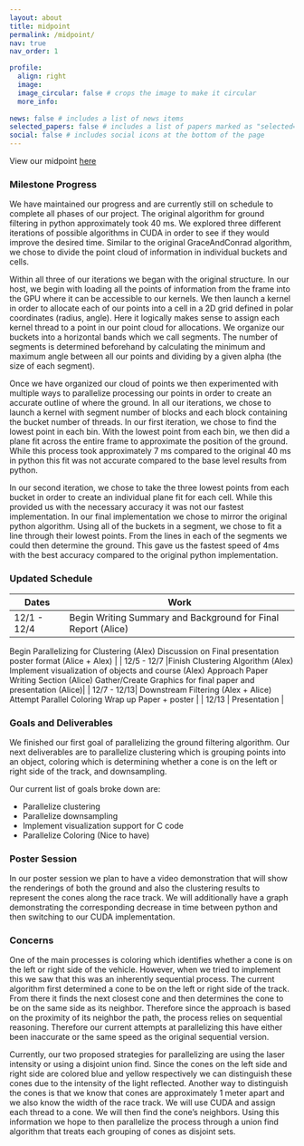 ```yaml
---
layout: about
title: midpoint 
permalink: /midpoint/
nav: true
nav_order: 1

profile:
  align: right
  image: 
  image_circular: false # crops the image to make it circular
  more_info:
  
news: false # includes a list of news items
selected_papers: false # includes a list of papers marked as "selected={true}"
social: false # includes social icons at the bottom of the page
---
```


View our midpoint [here](https://docs.google.com/document/d/1MLtYLhmaWYhxVXP5Doyvv5CVxGbg0IdS6SBI8sdtQUQ/edit?usp=sharing)

### Milestone Progress
We have maintained our progress and are currently still on schedule to complete all phases of our project. The original algorithm for ground filtering in python approximately took 40 ms. We explored three different iterations of possible algorithms in CUDA in order to see if they would improve the desired time. Similar to the original GraceAndConrad algorithm, we chose to divide the point cloud of information in individual buckets and cells. 

Within all three of our iterations we began with the original structure. In our host, we begin with loading all the points of information from the frame into the GPU where it can be accessible to our kernels. We then launch a kernel in order to allocate each of our points into a cell in a 2D grid defined in polar coordinates (radius, angle). Here it logically makes sense to assign each kernel thread to a point in our point cloud for allocations. We organize our buckets into a horizontal bands which we call segments. The number of segments is determined beforehand by calculating the minimum and maximum angle between all our points and dividing by a given alpha (the size of each segment). 

Once we have organized our cloud of points we then experimented with multiple ways to parallelize processing our points in order to create an accurate outline of where the ground. In all our iterations, we chose to launch a kernel with segment number of blocks and each block containing the bucket number of threads.  In our first iteration, we chose to find the lowest point in each bin. With the lowest point from each bin, we then did a plane fit across the entire frame to approximate the position of the ground. While this process took approximately 7 ms compared to the original 40 ms in python this fit was not accurate compared to the base level results from python.

In our second iteration, we chose to take the three lowest points from each bucket in order to create an individual plane fit for each cell. While this provided us with the necessary accuracy it was not our fastest implementation. In our final implementation we chose to mirror the original python algorithm. Using all of the buckets in a segment, we chose to fit a line through their lowest points. From the lines in each of the segments we could then determine the ground. This gave us the fastest speed of 4ms with the best accuracy compared to the original python implementation. 

### Updated Schedule

| Dates     | Work                                                                                                                                   |
| --------- | -------------------------------------------------------------------------------------------------------------------------------------- |
| 12/1 - 12/4|  Begin Writing Summary and Background for Final Report  (Alice)
Begin Parallelizing for Clustering (Alex) 
Discussion on Final presentation poster format (Alice + Alex)
|
| 12/5 - 12/7 |Finish Clustering Algorithm (Alex)
Implement visualization of objects and course (Alex)
Approach Paper Writing Section (Alice)
Gather/Create Graphics for final paper and presentation (Alice)|
| 12/7 - 12/13| Downstream Filtering (Alex + Alice)
Attempt Parallel Coloring
Wrap up Paper + poster |
| 12/13 | Presentation |     

### Goals and Deliverables

We finished our first goal of parallelizing the ground filtering algorithm. Our next deliverables are to parallelize clustering which is grouping points into an object, coloring which is determining whether a cone is on the left or right side of the track, and downsampling. 

Our current list of goals broke down are:
- Parallelize clustering
- Parallelize downsampling
- Implement visualization support for C code
- Parallelize Coloring (Nice to have)

### Poster Session
In our poster session we plan to have a video demonstration that will show the renderings of both the ground and also the clustering results to represent the cones along the race track. We will additionally have a graph demonstrating the corresponding decrease in time between python and then switching to our CUDA implementation. 

### Concerns
 One of the main processes is coloring which identifies whether a cone is on the left or right side of the vehicle. However, when we tried to implement this we saw that this was an inherently sequential process. The current algorithm first determined a cone to be on the left or right side of the track. From there it finds the next closest cone and then determines the cone to be on the same side as its neighbor. Therefore since the approach is based on the proximity of its neighbor the path, the process relies on sequential reasoning. Therefore our current attempts at parallelizing this have either been inaccurate or the same speed as the original sequential version. 

Currently, our two proposed strategies for parallelizing are using the laser intensity or using a disjoint union find. Since the cones on the left side and right side are colored blue and yellow respectively we can distinguish these cones due to the intensity of the light reflected. Another way to distinguish the cones is that we know that cones are approximately 1 meter apart and we also know the width of the race track. We will use CUDA and assign each thread to a cone. We will then find the cone’s neighbors. Using this information we hope to then parallelize the process through a union find algorithm that treats each grouping of cones as disjoint sets. 


